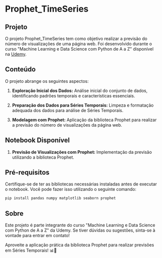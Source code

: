 # Prophet_TimeSeries

## Projeto

O projeto Prophet_TimeSeries tem como objetivo realizar a previsão do número de visualizações de uma página web. Foi desenvolvido durante o curso "Machine Learning e Data Science com Python de A a Z" disponível na [Udemy](https://www.udemy.com/course/machine-learning-e-data-science-com-python-y/learn/lecture/26214248#overview).

## Conteúdo

O projeto abrange os seguintes aspectos:

1. **Exploração Inicial dos Dados:** Análise inicial do conjunto de dados, identificando padrões temporais e características essenciais.

2. **Preparação dos Dados para Séries Temporais:** Limpeza e formatação adequada dos dados para análise de Séries Temporais.

3. **Modelagem com Prophet:** Aplicação da biblioteca Prophet para realizar a previsão do número de visualizações da página web.

## Notebook Disponível

1. **Previsão de Visualizações com Prophet:** Implementação da previsão utilizando a biblioteca Prophet.

## Pré-requisitos

Certifique-se de ter as bibliotecas necessárias instaladas antes de executar o notebook. Você pode fazer isso utilizando o seguinte comando:

```bash
pip install pandas numpy matplotlib seaborn prophet
```

## Sobre

Este projeto é parte integrante do curso "Machine Learning e Data Science com Python de A a Z" da Udemy. Se tiver dúvidas ou sugestões, sinta-se à vontade para entrar em contato!

Aproveite a aplicação prática da biblioteca Prophet para realizar previsões em Séries Temporais! 📊🔮
